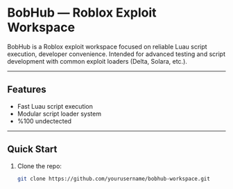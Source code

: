 # BobHub — Roblox Exploit Workspace

BobHub is a Roblox exploit workspace focused on reliable Luau script execution, developer convenience. Intended for advanced testing and script development with common exploit loaders (Delta, Solara, etc.).

---

## Features
- Fast Luau script execution
- Modular script loader system
- %100 undectected

---

## Quick Start
1. Clone the repo:
   ```bash
   git clone https://github.com/yourusername/bobhub-workspace.git
   ```
